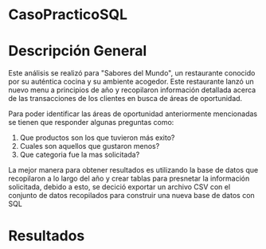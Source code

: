 # CasoPracticoSQL
# Descripción General
Este análisis se realizó para "Sabores del Mundo", un restaurante conocido por su auténtica cocina y su ambiente acogedor.
Este restaurante lanzó un nuevo menu a principios de año y recopilaron información detallada acerca de las transacciones de los clientes en busca de áreas de oportunidad.

Para poder identificar las áreas de oportunidad anteriormente mencionadas se tienen que responder algunas preguntas como:
1. Que productos son los que tuvieron más exito?
2. Cuales son aquellos que gustaron menos?
3. Que categoria fue la mas solicitada?

La mejor manera para obtener resultados es utilizando la base de datos que recopilaron a lo largo del año y crear tablas para presnetar la información solicitada, debido a esto, se decició exportar un archivo CSV con el conjunto de datos recopilados para construir una nueva base de datos con SQL

# Resultados
